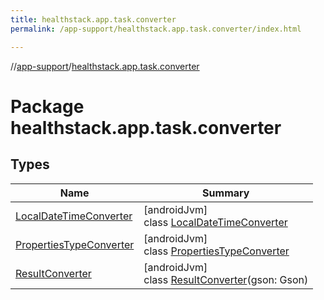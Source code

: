```yaml
---
title: healthstack.app.task.converter
permalink: /app-support/healthstack.app.task.converter/index.html

---
```

//[app-support](../../index.html)/[healthstack.app.task.converter](index.html)



# Package healthstack.app.task.converter



## Types


| Name | Summary |
|---|---|
| [LocalDateTimeConverter](-local-date-time-converter/index.html) | [androidJvm]<br>class [LocalDateTimeConverter](-local-date-time-converter/index.html) |
| [PropertiesTypeConverter](-properties-type-converter/index.html) | [androidJvm]<br>class [PropertiesTypeConverter](-properties-type-converter/index.html) |
| [ResultConverter](-result-converter/index.html) | [androidJvm]<br>class [ResultConverter](-result-converter/index.html)(gson: Gson) |

